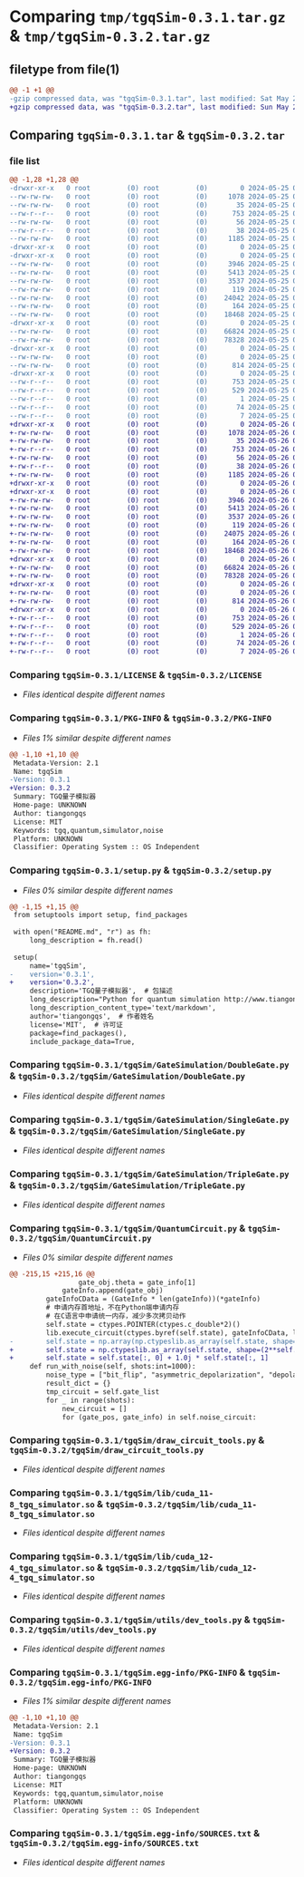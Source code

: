 # Comparing `tmp/tgqSim-0.3.1.tar.gz` & `tmp/tgqSim-0.3.2.tar.gz`

## filetype from file(1)

```diff
@@ -1 +1 @@
-gzip compressed data, was "tgqSim-0.3.1.tar", last modified: Sat May 25 08:47:30 2024, max compression
+gzip compressed data, was "tgqSim-0.3.2.tar", last modified: Sun May 26 07:53:06 2024, max compression
```

## Comparing `tgqSim-0.3.1.tar` & `tgqSim-0.3.2.tar`

### file list

```diff
@@ -1,28 +1,28 @@
-drwxr-xr-x   0 root         (0) root         (0)        0 2024-05-25 08:47:30.446931 tgqSim-0.3.1/
--rw-rw-rw-   0 root         (0) root         (0)     1078 2024-05-25 08:47:28.000000 tgqSim-0.3.1/LICENSE
--rw-rw-rw-   0 root         (0) root         (0)       35 2024-05-25 08:47:28.000000 tgqSim-0.3.1/MANIFEST.in
--rw-r--r--   0 root         (0) root         (0)      753 2024-05-25 08:47:30.446931 tgqSim-0.3.1/PKG-INFO
--rw-rw-rw-   0 root         (0) root         (0)       56 2024-05-25 08:47:28.000000 tgqSim-0.3.1/README.md
--rw-r--r--   0 root         (0) root         (0)       38 2024-05-25 08:47:30.446931 tgqSim-0.3.1/setup.cfg
--rw-rw-rw-   0 root         (0) root         (0)     1185 2024-05-25 08:47:29.000000 tgqSim-0.3.1/setup.py
-drwxr-xr-x   0 root         (0) root         (0)        0 2024-05-25 08:47:30.445931 tgqSim-0.3.1/tgqSim/
-drwxr-xr-x   0 root         (0) root         (0)        0 2024-05-25 08:47:30.446931 tgqSim-0.3.1/tgqSim/GateSimulation/
--rw-rw-rw-   0 root         (0) root         (0)     3946 2024-05-25 08:47:28.000000 tgqSim-0.3.1/tgqSim/GateSimulation/DoubleGate.py
--rw-rw-rw-   0 root         (0) root         (0)     5413 2024-05-25 08:47:28.000000 tgqSim-0.3.1/tgqSim/GateSimulation/SingleGate.py
--rw-rw-rw-   0 root         (0) root         (0)     3537 2024-05-25 08:47:28.000000 tgqSim-0.3.1/tgqSim/GateSimulation/TripleGate.py
--rw-rw-rw-   0 root         (0) root         (0)      119 2024-05-25 08:47:28.000000 tgqSim-0.3.1/tgqSim/GateSimulation/__init__.py
--rw-rw-rw-   0 root         (0) root         (0)    24042 2024-05-25 08:47:28.000000 tgqSim-0.3.1/tgqSim/QuantumCircuit.py
--rw-rw-rw-   0 root         (0) root         (0)      164 2024-05-25 08:47:29.000000 tgqSim-0.3.1/tgqSim/__init__.py
--rw-rw-rw-   0 root         (0) root         (0)    18468 2024-05-25 08:47:28.000000 tgqSim-0.3.1/tgqSim/draw_circuit_tools.py
-drwxr-xr-x   0 root         (0) root         (0)        0 2024-05-25 08:47:30.446931 tgqSim-0.3.1/tgqSim/lib/
--rw-rw-rw-   0 root         (0) root         (0)    66824 2024-05-25 08:47:28.000000 tgqSim-0.3.1/tgqSim/lib/cuda_11-8_tgq_simulator.so
--rw-rw-rw-   0 root         (0) root         (0)    78328 2024-05-25 08:47:28.000000 tgqSim-0.3.1/tgqSim/lib/cuda_12-4_tgq_simulator.so
-drwxr-xr-x   0 root         (0) root         (0)        0 2024-05-25 08:47:30.446931 tgqSim-0.3.1/tgqSim/utils/
--rw-rw-rw-   0 root         (0) root         (0)        0 2024-05-25 08:47:28.000000 tgqSim-0.3.1/tgqSim/utils/__init__.py
--rw-rw-rw-   0 root         (0) root         (0)      814 2024-05-25 08:47:28.000000 tgqSim-0.3.1/tgqSim/utils/dev_tools.py
-drwxr-xr-x   0 root         (0) root         (0)        0 2024-05-25 08:47:30.445931 tgqSim-0.3.1/tgqSim.egg-info/
--rw-r--r--   0 root         (0) root         (0)      753 2024-05-25 08:47:30.000000 tgqSim-0.3.1/tgqSim.egg-info/PKG-INFO
--rw-r--r--   0 root         (0) root         (0)      529 2024-05-25 08:47:30.000000 tgqSim-0.3.1/tgqSim.egg-info/SOURCES.txt
--rw-r--r--   0 root         (0) root         (0)        1 2024-05-25 08:47:30.000000 tgqSim-0.3.1/tgqSim.egg-info/dependency_links.txt
--rw-r--r--   0 root         (0) root         (0)       74 2024-05-25 08:47:30.000000 tgqSim-0.3.1/tgqSim.egg-info/requires.txt
--rw-r--r--   0 root         (0) root         (0)        7 2024-05-25 08:47:30.000000 tgqSim-0.3.1/tgqSim.egg-info/top_level.txt
+drwxr-xr-x   0 root         (0) root         (0)        0 2024-05-26 07:53:06.454310 tgqSim-0.3.2/
+-rw-rw-rw-   0 root         (0) root         (0)     1078 2024-05-26 07:53:03.000000 tgqSim-0.3.2/LICENSE
+-rw-rw-rw-   0 root         (0) root         (0)       35 2024-05-26 07:53:03.000000 tgqSim-0.3.2/MANIFEST.in
+-rw-r--r--   0 root         (0) root         (0)      753 2024-05-26 07:53:06.453310 tgqSim-0.3.2/PKG-INFO
+-rw-rw-rw-   0 root         (0) root         (0)       56 2024-05-26 07:53:03.000000 tgqSim-0.3.2/README.md
+-rw-r--r--   0 root         (0) root         (0)       38 2024-05-26 07:53:06.454310 tgqSim-0.3.2/setup.cfg
+-rw-rw-rw-   0 root         (0) root         (0)     1185 2024-05-26 07:53:05.000000 tgqSim-0.3.2/setup.py
+drwxr-xr-x   0 root         (0) root         (0)        0 2024-05-26 07:53:06.452310 tgqSim-0.3.2/tgqSim/
+drwxr-xr-x   0 root         (0) root         (0)        0 2024-05-26 07:53:06.453310 tgqSim-0.3.2/tgqSim/GateSimulation/
+-rw-rw-rw-   0 root         (0) root         (0)     3946 2024-05-26 07:53:03.000000 tgqSim-0.3.2/tgqSim/GateSimulation/DoubleGate.py
+-rw-rw-rw-   0 root         (0) root         (0)     5413 2024-05-26 07:53:03.000000 tgqSim-0.3.2/tgqSim/GateSimulation/SingleGate.py
+-rw-rw-rw-   0 root         (0) root         (0)     3537 2024-05-26 07:53:03.000000 tgqSim-0.3.2/tgqSim/GateSimulation/TripleGate.py
+-rw-rw-rw-   0 root         (0) root         (0)      119 2024-05-26 07:53:03.000000 tgqSim-0.3.2/tgqSim/GateSimulation/__init__.py
+-rw-rw-rw-   0 root         (0) root         (0)    24075 2024-05-26 07:53:03.000000 tgqSim-0.3.2/tgqSim/QuantumCircuit.py
+-rw-rw-rw-   0 root         (0) root         (0)      164 2024-05-26 07:53:05.000000 tgqSim-0.3.2/tgqSim/__init__.py
+-rw-rw-rw-   0 root         (0) root         (0)    18468 2024-05-26 07:53:03.000000 tgqSim-0.3.2/tgqSim/draw_circuit_tools.py
+drwxr-xr-x   0 root         (0) root         (0)        0 2024-05-26 07:53:06.453310 tgqSim-0.3.2/tgqSim/lib/
+-rw-rw-rw-   0 root         (0) root         (0)    66824 2024-05-26 07:53:03.000000 tgqSim-0.3.2/tgqSim/lib/cuda_11-8_tgq_simulator.so
+-rw-rw-rw-   0 root         (0) root         (0)    78328 2024-05-26 07:53:03.000000 tgqSim-0.3.2/tgqSim/lib/cuda_12-4_tgq_simulator.so
+drwxr-xr-x   0 root         (0) root         (0)        0 2024-05-26 07:53:06.453310 tgqSim-0.3.2/tgqSim/utils/
+-rw-rw-rw-   0 root         (0) root         (0)        0 2024-05-26 07:53:03.000000 tgqSim-0.3.2/tgqSim/utils/__init__.py
+-rw-rw-rw-   0 root         (0) root         (0)      814 2024-05-26 07:53:03.000000 tgqSim-0.3.2/tgqSim/utils/dev_tools.py
+drwxr-xr-x   0 root         (0) root         (0)        0 2024-05-26 07:53:06.452310 tgqSim-0.3.2/tgqSim.egg-info/
+-rw-r--r--   0 root         (0) root         (0)      753 2024-05-26 07:53:06.000000 tgqSim-0.3.2/tgqSim.egg-info/PKG-INFO
+-rw-r--r--   0 root         (0) root         (0)      529 2024-05-26 07:53:06.000000 tgqSim-0.3.2/tgqSim.egg-info/SOURCES.txt
+-rw-r--r--   0 root         (0) root         (0)        1 2024-05-26 07:53:06.000000 tgqSim-0.3.2/tgqSim.egg-info/dependency_links.txt
+-rw-r--r--   0 root         (0) root         (0)       74 2024-05-26 07:53:06.000000 tgqSim-0.3.2/tgqSim.egg-info/requires.txt
+-rw-r--r--   0 root         (0) root         (0)        7 2024-05-26 07:53:06.000000 tgqSim-0.3.2/tgqSim.egg-info/top_level.txt
```

### Comparing `tgqSim-0.3.1/LICENSE` & `tgqSim-0.3.2/LICENSE`

 * *Files identical despite different names*

### Comparing `tgqSim-0.3.1/PKG-INFO` & `tgqSim-0.3.2/PKG-INFO`

 * *Files 1% similar despite different names*

```diff
@@ -1,10 +1,10 @@
 Metadata-Version: 2.1
 Name: tgqSim
-Version: 0.3.1
+Version: 0.3.2
 Summary: TGQ量子模拟器
 Home-page: UNKNOWN
 Author: tiangongqs
 License: MIT
 Keywords: tgq,quantum,simulator,noise
 Platform: UNKNOWN
 Classifier: Operating System :: OS Independent
```

### Comparing `tgqSim-0.3.1/setup.py` & `tgqSim-0.3.2/setup.py`

 * *Files 0% similar despite different names*

```diff
@@ -1,15 +1,15 @@
 from setuptools import setup, find_packages
 
 with open("README.md", "r") as fh:
     long_description = fh.read()
 
 setup(
     name='tgqSim',
-    version='0.3.1',
+    version='0.3.2',
     description='TGQ量子模拟器',  # 包描述
     long_description="Python for quantum simulation http://www.tiangongqs.com",  # 详细描述
     long_description_content_type='text/markdown',
     author='tiangongqs',  # 作者姓名
     license='MIT',  # 许可证
     package=find_packages(),
     include_package_data=True,
```

### Comparing `tgqSim-0.3.1/tgqSim/GateSimulation/DoubleGate.py` & `tgqSim-0.3.2/tgqSim/GateSimulation/DoubleGate.py`

 * *Files identical despite different names*

### Comparing `tgqSim-0.3.1/tgqSim/GateSimulation/SingleGate.py` & `tgqSim-0.3.2/tgqSim/GateSimulation/SingleGate.py`

 * *Files identical despite different names*

### Comparing `tgqSim-0.3.1/tgqSim/GateSimulation/TripleGate.py` & `tgqSim-0.3.2/tgqSim/GateSimulation/TripleGate.py`

 * *Files identical despite different names*

### Comparing `tgqSim-0.3.1/tgqSim/QuantumCircuit.py` & `tgqSim-0.3.2/tgqSim/QuantumCircuit.py`

 * *Files 0% similar despite different names*

```diff
@@ -215,15 +215,16 @@
                 gate_obj.theta = gate_info[1]
             gateInfo.append(gate_obj)
         gateInfoCData = (GateInfo * len(gateInfo))(*gateInfo)
         # 申请内存首地址，不在Python端申请内存
         # 在C语言中申请统一内存，减少多次拷贝动作
         self.state = ctypes.POINTER(ctypes.c_double*2)()
         lib.execute_circuit(ctypes.byref(self.state), gateInfoCData, len(gateInfo), self.width, self.deviceid[0])
-        self.state = np.array(np.ctypeslib.as_array(self.state, shape=(2**self.width,)), dtype=np.complex128)
+        self.state = np.ctypeslib.as_array(self.state, shape=(2**self.width,))
+        self.state = self.state[:, 0] + 1.0j * self.state[:, 1]
     def run_with_noise(self, shots:int=1000):
         noise_type = ["bit_flip", "asymmetric_depolarization", "depolarize", "phase_flip", "phase_damp", "amplitude_damp"]
         result_dict = {}
         tmp_circuit = self.gate_list
         for _ in range(shots):
             new_circuit = []
             for (gate_pos, gate_info) in self.noise_circuit:
```

### Comparing `tgqSim-0.3.1/tgqSim/draw_circuit_tools.py` & `tgqSim-0.3.2/tgqSim/draw_circuit_tools.py`

 * *Files identical despite different names*

### Comparing `tgqSim-0.3.1/tgqSim/lib/cuda_11-8_tgq_simulator.so` & `tgqSim-0.3.2/tgqSim/lib/cuda_11-8_tgq_simulator.so`

 * *Files identical despite different names*

### Comparing `tgqSim-0.3.1/tgqSim/lib/cuda_12-4_tgq_simulator.so` & `tgqSim-0.3.2/tgqSim/lib/cuda_12-4_tgq_simulator.so`

 * *Files identical despite different names*

### Comparing `tgqSim-0.3.1/tgqSim/utils/dev_tools.py` & `tgqSim-0.3.2/tgqSim/utils/dev_tools.py`

 * *Files identical despite different names*

### Comparing `tgqSim-0.3.1/tgqSim.egg-info/PKG-INFO` & `tgqSim-0.3.2/tgqSim.egg-info/PKG-INFO`

 * *Files 1% similar despite different names*

```diff
@@ -1,10 +1,10 @@
 Metadata-Version: 2.1
 Name: tgqSim
-Version: 0.3.1
+Version: 0.3.2
 Summary: TGQ量子模拟器
 Home-page: UNKNOWN
 Author: tiangongqs
 License: MIT
 Keywords: tgq,quantum,simulator,noise
 Platform: UNKNOWN
 Classifier: Operating System :: OS Independent
```

### Comparing `tgqSim-0.3.1/tgqSim.egg-info/SOURCES.txt` & `tgqSim-0.3.2/tgqSim.egg-info/SOURCES.txt`

 * *Files identical despite different names*

